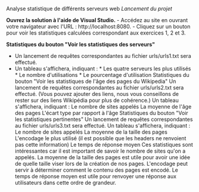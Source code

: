 Analyse statistique de différents serveurs web
*Lancement du projet*

**Ouvrez la solution à l'aide de Visual Studio.**
    - Accédez au site en ouvrant votre navigateur avec l'URL : http://localhost:8080.
    - Cliquez sur un bouton pour voir les statistiques calculées correspondant aux exercices 1, 2 et 3.
    
    
**Statistiques du bouton "Voir les statistiques des serveurs"**

  - Un lancement de requêtes correspondantes au fichier urls/urls1.txt sera effectué.
  - Un tableau s'affichera, indiquant :
        * Les quatre serveurs les plus utilisés
        * Le nombre d'utilisations
        * Le pourcentage d'utilisation
Statistiques du bouton "Voir les statistiques de l'âge des pages du Wikipedia"
Un lancement de requêtes correspondantes au fichier urls/urls2.txt sera effectué. (Vous pouvez ajouter des liens, nous vous conseillons de rester sur des liens Wikipédia pour plus de cohérence.)
Un tableau s'affichera, indiquant :
Le nombre de sites appelés
La moyenne de l'âge des pages
L'écart type par rapport à l'âge
Statistiques du bouton "Voir les statistiques pertinentes"
Un lancement de requêtes correspondantes au fichier urls/urls3.txt sera effectué.
Un tableau s'affichera, indiquant :
Le nombre de sites appelés
La moyenne de la taille des pages
L'encodage le plus utilisé (il est possible que les headers ne renvoient pas cette information)
Le temps de réponse moyen
Ces statistiques sont intéressantes car il est important de savoir le nombre de sites qu'on a appelés. La moyenne de la taille des pages est utile pour avoir une idée de quelle taille viser lors de la création de nos pages. L'encodage peut servir à déterminer comment le contenu des pages est encodé. Le temps de réponse moyen est utile pour renvoyer une réponse aux utilisateurs dans cette ordre de grandeur.
